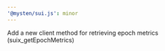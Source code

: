 ```yaml
---
'@mysten/sui.js': minor
---
```


Add a new client method for retrieving epoch metrics (suix_getEpochMetrics)
